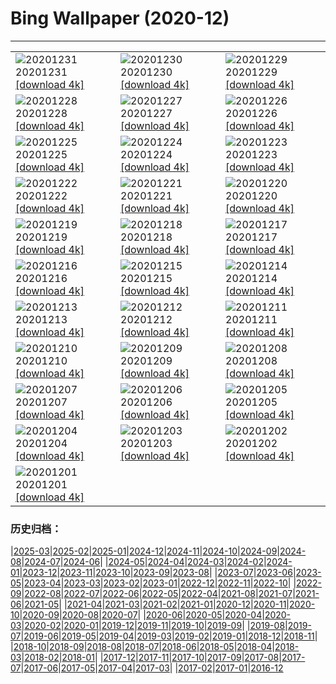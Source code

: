 # Bing Wallpaper (2020-12)
**************

<table><tr><td><img class="wallpaper" src="https://www.bing.com/th?id=OHR.ZaragozaSpain_EN-US0650637184_1920x1080.jpg" alt="20201231"> 20201231 <a href="https://www.bing.com/th?id=OHR.ZaragozaSpain_EN-US0650637184_UHD.jpg">[download 4k]</a></td><td><img class="wallpaper" src="https://www.bing.com/th?id=OHR.WinterBryce_EN-US0613213485_1920x1080.jpg" alt="20201230"> 20201230 <a href="https://www.bing.com/th?id=OHR.WinterBryce_EN-US0613213485_UHD.jpg">[download 4k]</a></td><td><img class="wallpaper" src="https://www.bing.com/th?id=OHR.LucerneHoliday_EN-US0563120968_1920x1080.jpg" alt="20201229"> 20201229 <a href="https://www.bing.com/th?id=OHR.LucerneHoliday_EN-US0563120968_UHD.jpg">[download 4k]</a></td></tr><tr><td><img class="wallpaper" src="https://www.bing.com/th?id=OHR.CanadaLynx_EN-US0499765045_1920x1080.jpg" alt="20201228"> 20201228 <a href="https://www.bing.com/th?id=OHR.CanadaLynx_EN-US0499765045_UHD.jpg">[download 4k]</a></td><td><img class="wallpaper" src="https://www.bing.com/th?id=OHR.NabananoSato_EN-US0456707930_1920x1080.jpg" alt="20201227"> 20201227 <a href="https://www.bing.com/th?id=OHR.NabananoSato_EN-US0456707930_UHD.jpg">[download 4k]</a></td><td><img class="wallpaper" src="https://www.bing.com/th?id=OHR.BarnettsDemesne_EN-US0418109777_1920x1080.jpg" alt="20201226"> 20201226 <a href="https://www.bing.com/th?id=OHR.BarnettsDemesne_EN-US0418109777_UHD.jpg">[download 4k]</a></td></tr><tr><td><img class="wallpaper" src="https://www.bing.com/th?id=OHR.SleighMailbox_EN-US0378551322_1920x1080.jpg" alt="20201225"> 20201225 <a href="https://www.bing.com/th?id=OHR.SleighMailbox_EN-US0378551322_UHD.jpg">[download 4k]</a></td><td><img class="wallpaper" src="https://www.bing.com/th?id=OHR.WildReindeer_EN-US0339848363_1920x1080.jpg" alt="20201224"> 20201224 <a href="https://www.bing.com/th?id=OHR.WildReindeer_EN-US0339848363_UHD.jpg">[download 4k]</a></td><td><img class="wallpaper" src="https://www.bing.com/th?id=OHR.BandedPipefish_EN-US0293485314_1920x1080.jpg" alt="20201223"> 20201223 <a href="https://www.bing.com/th?id=OHR.BandedPipefish_EN-US0293485314_UHD.jpg">[download 4k]</a></td></tr><tr><td><img class="wallpaper" src="https://www.bing.com/th?id=OHR.HolidayNubble_EN-US0252350688_1920x1080.jpg" alt="20201222"> 20201222 <a href="https://www.bing.com/th?id=OHR.HolidayNubble_EN-US0252350688_UHD.jpg">[download 4k]</a></td><td><img class="wallpaper" src="https://www.bing.com/th?id=OHR.CastleriggStone_EN-US0211858038_1920x1080.jpg" alt="20201221"> 20201221 <a href="https://www.bing.com/th?id=OHR.CastleriggStone_EN-US0211858038_UHD.jpg">[download 4k]</a></td><td><img class="wallpaper" src="https://www.bing.com/th?id=OHR.BabyGoat_EN-US0161592117_1920x1080.jpg" alt="20201220"> 20201220 <a href="https://www.bing.com/th?id=OHR.BabyGoat_EN-US0161592117_UHD.jpg">[download 4k]</a></td></tr><tr><td><img class="wallpaper" src="https://www.bing.com/th?id=OHR.Siguniangshan_EN-US5804368436_1920x1080.jpg" alt="20201219"> 20201219 <a href="https://www.bing.com/th?id=OHR.Siguniangshan_EN-US5804368436_UHD.jpg">[download 4k]</a></td><td><img class="wallpaper" src="https://www.bing.com/th?id=OHR.TreCime_EN-US0044017385_1920x1080.jpg" alt="20201218"> 20201218 <a href="https://www.bing.com/th?id=OHR.TreCime_EN-US0044017385_UHD.jpg">[download 4k]</a></td><td><img class="wallpaper" src="https://www.bing.com/th?id=OHR.PineconesSwap_EN-US9076096888_1920x1080.jpg" alt="20201217"> 20201217 <a href="https://www.bing.com/th?id=OHR.PineconesSwap_EN-US9076096888_UHD.jpg">[download 4k]</a></td></tr><tr><td><img class="wallpaper" src="https://www.bing.com/th?id=OHR.Beethoven250_EN-US2271531118_1920x1080.jpg" alt="20201216"> 20201216 <a href="https://www.bing.com/th?id=OHR.Beethoven250_EN-US2271531118_UHD.jpg">[download 4k]</a></td><td><img class="wallpaper" src="https://www.bing.com/th?id=OHR.ElbeBastei_EN-US2188074630_1920x1080.jpg" alt="20201215"> 20201215 <a href="https://www.bing.com/th?id=OHR.ElbeBastei_EN-US2188074630_UHD.jpg">[download 4k]</a></td><td><img class="wallpaper" src="https://www.bing.com/th?id=OHR.PineGrosbeak_EN-US2151091421_1920x1080.jpg" alt="20201214"> 20201214 <a href="https://www.bing.com/th?id=OHR.PineGrosbeak_EN-US2151091421_UHD.jpg">[download 4k]</a></td></tr><tr><td><img class="wallpaper" src="https://www.bing.com/th?id=OHR.PolarExpress_EN-US8621770462_1920x1080.jpg" alt="20201213"> 20201213 <a href="https://www.bing.com/th?id=OHR.PolarExpress_EN-US8621770462_UHD.jpg">[download 4k]</a></td><td><img class="wallpaper" src="https://www.bing.com/th?id=OHR.BractCloseup_EN-US2083623903_1920x1080.jpg" alt="20201212"> 20201212 <a href="https://www.bing.com/th?id=OHR.BractCloseup_EN-US2083623903_UHD.jpg">[download 4k]</a></td><td><img class="wallpaper" src="https://www.bing.com/th?id=OHR.QueenoftheAndes_EN-US2037242483_1920x1080.jpg" alt="20201211"> 20201211 <a href="https://www.bing.com/th?id=OHR.QueenoftheAndes_EN-US2037242483_UHD.jpg">[download 4k]</a></td></tr><tr><td><img class="wallpaper" src="https://www.bing.com/th?id=OHR.SleepingArcticFox_EN-US2000641043_1920x1080.jpg" alt="20201210"> 20201210 <a href="https://www.bing.com/th?id=OHR.SleepingArcticFox_EN-US2000641043_UHD.jpg">[download 4k]</a></td><td><img class="wallpaper" src="https://www.bing.com/th?id=OHR.DecryptionMachine_EN-US1954350634_1920x1080.jpg" alt="20201209"> 20201209 <a href="https://www.bing.com/th?id=OHR.DecryptionMachine_EN-US1954350634_UHD.jpg">[download 4k]</a></td><td><img class="wallpaper" src="https://www.bing.com/th?id=OHR.RoccaCalascio_EN-US1864817920_1920x1080.jpg" alt="20201208"> 20201208 <a href="https://www.bing.com/th?id=OHR.RoccaCalascio_EN-US1864817920_UHD.jpg">[download 4k]</a></td></tr><tr><td><img class="wallpaper" src="https://www.bing.com/th?id=OHR.WWIIPHDedication_EN-US1829070269_1920x1080.jpg" alt="20201207"> 20201207 <a href="https://www.bing.com/th?id=OHR.WWIIPHDedication_EN-US1829070269_UHD.jpg">[download 4k]</a></td><td><img class="wallpaper" src="https://www.bing.com/th?id=OHR.PLNP_EN-US1730701592_1920x1080.jpg" alt="20201206"> 20201206 <a href="https://www.bing.com/th?id=OHR.PLNP_EN-US1730701592_UHD.jpg">[download 4k]</a></td><td><img class="wallpaper" src="https://www.bing.com/th?id=OHR.BenasqueValley_EN-US1614880060_1920x1080.jpg" alt="20201205"> 20201205 <a href="https://www.bing.com/th?id=OHR.BenasqueValley_EN-US1614880060_UHD.jpg">[download 4k]</a></td></tr><tr><td><img class="wallpaper" src="https://www.bing.com/th?id=OHR.WCDBabyElephant_EN-US1508691119_1920x1080.jpg" alt="20201204"> 20201204 <a href="https://www.bing.com/th?id=OHR.WCDBabyElephant_EN-US1508691119_UHD.jpg">[download 4k]</a></td><td><img class="wallpaper" src="https://www.bing.com/th?id=OHR.BrasovXmas_EN-US9193714069_1920x1080.jpg" alt="20201203"> 20201203 <a href="https://www.bing.com/th?id=OHR.BrasovXmas_EN-US9193714069_UHD.jpg">[download 4k]</a></td><td><img class="wallpaper" src="https://www.bing.com/th?id=OHR.PorcupineBay_EN-US9104476264_1920x1080.jpg" alt="20201202"> 20201202 <a href="https://www.bing.com/th?id=OHR.PorcupineBay_EN-US9104476264_UHD.jpg">[download 4k]</a></td></tr><tr><td><img class="wallpaper" src="https://www.bing.com/th?id=OHR.CommonTernsGiving_EN-US9029169867_1920x1080.jpg" alt="20201201"> 20201201 <a href="https://www.bing.com/th?id=OHR.CommonTernsGiving_EN-US9029169867_UHD.jpg">[download 4k]</a></td><td></td><td></td></tr></table>

### 历史归档：

|[2025-03](/../2025-03/2025-03.md)|[2025-02](/../2025-02/2025-02.md)|[2025-01](/../2025-01/2025-01.md)|[2024-12](/../2024-12/2024-12.md)|[2024-11](/../2024-11/2024-11.md)|[2024-10](/../2024-10/2024-10.md)|[2024-09](/../2024-09/2024-09.md)|[2024-08](/../2024-08/2024-08.md)|[2024-07](/../2024-07/2024-07.md)|[2024-06](/../2024-06/2024-06.md)|
|[2024-05](/../2024-05/2024-05.md)|[2024-04](/../2024-04/2024-04.md)|[2024-03](/../2024-03/2024-03.md)|[2024-02](/../2024-02/2024-02.md)|[2024-01](/../2024-01/2024-01.md)|[2023-12](/../2023-12/2023-12.md)|[2023-11](/../2023-11/2023-11.md)|[2023-10](/../2023-10/2023-10.md)|[2023-09](/../2023-09/2023-09.md)|[2023-08](/../2023-08/2023-08.md)|
|[2023-07](/../2023-07/2023-07.md)|[2023-06](/../2023-06/2023-06.md)|[2023-05](/../2023-05/2023-05.md)|[2023-04](/../2023-04/2023-04.md)|[2023-03](/../2023-03/2023-03.md)|[2023-02](/../2023-02/2023-02.md)|[2023-01](/../2023-01/2023-01.md)|[2022-12](/../2022-12/2022-12.md)|[2022-11](/../2022-11/2022-11.md)|[2022-10](/../2022-10/2022-10.md)|
|[2022-09](/../2022-09/2022-09.md)|[2022-08](/../2022-08/2022-08.md)|[2022-07](/../2022-07/2022-07.md)|[2022-06](/../2022-06/2022-06.md)|[2022-05](/../2022-05/2022-05.md)|[2022-04](/../2022-04/2022-04.md)|[2021-08](/../2021-08/2021-08.md)|[2021-07](/../2021-07/2021-07.md)|[2021-06](/../2021-06/2021-06.md)|[2021-05](/../2021-05/2021-05.md)|
|[2021-04](/../2021-04/2021-04.md)|[2021-03](/../2021-03/2021-03.md)|[2021-02](/../2021-02/2021-02.md)|[2021-01](/../2021-01/2021-01.md)|[2020-12](/2020-12.md)|[2020-11](/../2020-11/2020-11.md)|[2020-10](/../2020-10/2020-10.md)|[2020-09](/../2020-09/2020-09.md)|[2020-08](/../2020-08/2020-08.md)|[2020-07](/../2020-07/2020-07.md)|
|[2020-06](/../2020-06/2020-06.md)|[2020-05](/../2020-05/2020-05.md)|[2020-04](/../2020-04/2020-04.md)|[2020-03](/../2020-03/2020-03.md)|[2020-02](/../2020-02/2020-02.md)|[2020-01](/../2020-01/2020-01.md)|[2019-12](/../2019-12/2019-12.md)|[2019-11](/../2019-11/2019-11.md)|[2019-10](/../2019-10/2019-10.md)|[2019-09](/../2019-09/2019-09.md)|
|[2019-08](/../2019-08/2019-08.md)|[2019-07](/../2019-07/2019-07.md)|[2019-06](/../2019-06/2019-06.md)|[2019-05](/../2019-05/2019-05.md)|[2019-04](/../2019-04/2019-04.md)|[2019-03](/../2019-03/2019-03.md)|[2019-02](/../2019-02/2019-02.md)|[2019-01](/../2019-01/2019-01.md)|[2018-12](/../2018-12/2018-12.md)|[2018-11](/../2018-11/2018-11.md)|
|[2018-10](/../2018-10/2018-10.md)|[2018-09](/../2018-09/2018-09.md)|[2018-08](/../2018-08/2018-08.md)|[2018-07](/../2018-07/2018-07.md)|[2018-06](/../2018-06/2018-06.md)|[2018-05](/../2018-05/2018-05.md)|[2018-04](/../2018-04/2018-04.md)|[2018-03](/../2018-03/2018-03.md)|[2018-02](/../2018-02/2018-02.md)|[2018-01](/../2018-01/2018-01.md)|
|[2017-12](/../2017-12/2017-12.md)|[2017-11](/../2017-11/2017-11.md)|[2017-10](/../2017-10/2017-10.md)|[2017-09](/../2017-09/2017-09.md)|[2017-08](/../2017-08/2017-08.md)|[2017-07](/../2017-07/2017-07.md)|[2017-06](/../2017-06/2017-06.md)|[2017-05](/../2017-05/2017-05.md)|[2017-04](/../2017-04/2017-04.md)|[2017-03](/../2017-03/2017-03.md)|
|[2017-02](/../2017-02/2017-02.md)|[2017-01](/../2017-01/2017-01.md)|[2016-12](/../2016-12/2016-12.md)